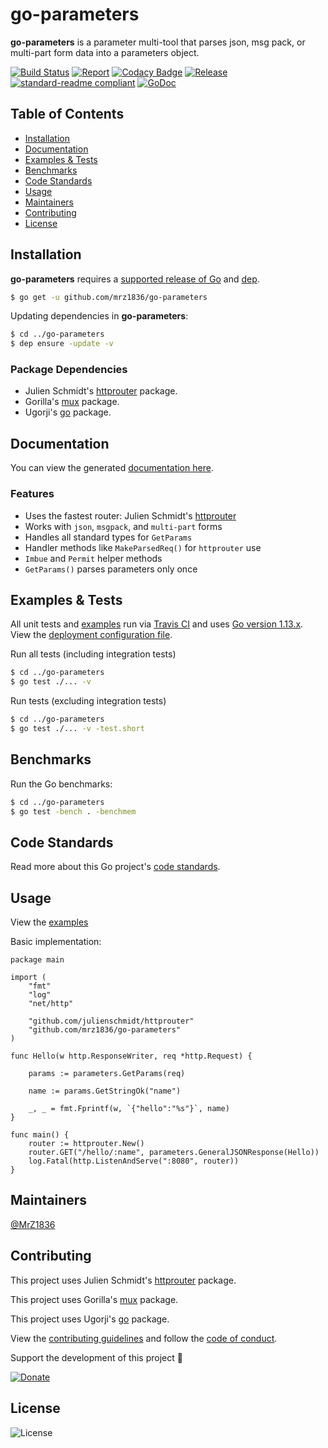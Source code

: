 # go-parameters
**go-parameters** is a parameter multi-tool that parses json, msg pack, or multi-part form data into a parameters object.

[![Build Status](https://travis-ci.org/mrz1836/go-parameters.svg?branch=master)](https://travis-ci.org/mrz1836/go-parameters)
[![Report](https://goreportcard.com/badge/github.com/mrz1836/go-parameters?style=flat&p=1)](https://goreportcard.com/report/github.com/mrz1836/go-parameters)
[![Codacy Badge](https://api.codacy.com/project/badge/Grade/4859aa01ee8b435d9cd94711589f5086)](https://www.codacy.com/app/mrz1818/go-parameters?utm_source=github.com&amp;utm_medium=referral&amp;utm_content=mrz1836/go-parameters&amp;utm_campaign=Badge_Grade)
[![Release](https://img.shields.io/github/release-pre/mrz1836/go-parameters.svg?style=flat)](https://github.com/mrz1836/go-parameters/releases)
[![standard-readme compliant](https://img.shields.io/badge/standard--readme-OK-green.svg?style=flat)](https://github.com/RichardLitt/standard-readme)
[![GoDoc](https://godoc.org/github.com/mrz1836/go-parameters?status.svg&style=flat)](https://godoc.org/github.com/mrz1836/go-parameters)

## Table of Contents
- [Installation](#installation)
- [Documentation](#documentation)
- [Examples & Tests](#examples--tests)
- [Benchmarks](#benchmarks)
- [Code Standards](#code-standards)
- [Usage](#usage)
- [Maintainers](#maintainers)
- [Contributing](#contributing)
- [License](#license)

## Installation

**go-parameters** requires a [supported release of Go](https://golang.org/doc/devel/release.html#policy) and [dep](https://github.com/golang/dep).
```bash
$ go get -u github.com/mrz1836/go-parameters
```

Updating dependencies in **go-parameters**:
```bash
$ cd ../go-parameters
$ dep ensure -update -v
```

### Package Dependencies
- Julien Schmidt's [httprouter](https://github.com/julienschmidt/httprouter) package.
- Gorilla's [mux](https://github.com/gorilla/mux) package.
- Ugorji's [go](https://github.com/ugorji/go) package.

## Documentation
You can view the generated [documentation here](https://godoc.org/github.com/mrz1836/go-parameters).

### Features
- Uses the fastest router: Julien Schmidt's [httprouter](https://github.com/julienschmidt/httprouter)
- Works with `json`, `msgpack`, and `multi-part` forms
- Handles all standard types for `GetParams`
- Handler methods like `MakeParsedReq()` for `httprouter` use
- `Imbue` and `Permit` helper methods
- `GetParams()` parses parameters only once

## Examples & Tests
All unit tests and [examples](examples/examples.go) run via [Travis CI](https://travis-ci.org/mrz1836/go-parameters) and uses [Go version 1.13.x](https://golang.org/doc/go1.13). View the [deployment configuration file](.travis.yml).

Run all tests (including integration tests)
```bash
$ cd ../go-parameters
$ go test ./... -v
```

Run tests (excluding integration tests)
```bash
$ cd ../go-parameters
$ go test ./... -v -test.short
```

## Benchmarks
Run the Go benchmarks:
```bash
$ cd ../go-parameters
$ go test -bench . -benchmem
```

## Code Standards
Read more about this Go project's [code standards](CODE_STANDARDS.md).

## Usage
View the [examples](examples/examples.go)

Basic implementation:
```golang
package main

import (
    "fmt"
	"log"
	"net/http"

	"github.com/julienschmidt/httprouter"
	"github.com/mrz1836/go-parameters"
)

func Hello(w http.ResponseWriter, req *http.Request) {

	params := parameters.GetParams(req)

	name := params.GetStringOk("name")

	_, _ = fmt.Fprintf(w, `{"hello":"%s"}`, name)
}

func main() {
    router := httprouter.New()
	router.GET("/hello/:name", parameters.GeneralJSONResponse(Hello))
	log.Fatal(http.ListenAndServe(":8080", router))
}
```

## Maintainers

[@MrZ1836](https://github.com/mrz1836)

## Contributing

This project uses Julien Schmidt's [httprouter](https://github.com/julienschmidt/httprouter) package.

This project uses Gorilla's [mux](https://github.com/gorilla/mux) package.

This project uses Ugorji's [go](https://github.com/ugorji/go) package.

View the [contributing guidelines](CONTRIBUTING.md) and follow the [code of conduct](CODE_OF_CONDUCT.md).

Support the development of this project 🙏

[![Donate](https://img.shields.io/badge/donate-bitcoin-brightgreen.svg)](https://mrz1818.com/?tab=tips&af=go-parameters)

## License

![License](https://img.shields.io/github/license/mrz1836/go-parameters.svg?style=flat&p=1)
